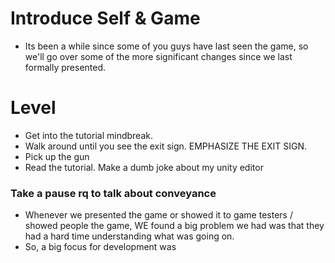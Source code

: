 
# Introduce Self & Game
- Its been a while since some of you guys have last seen the game, so we'll go over some of the more significant changes since we last formally presented.

# Level
- Get into the tutorial mindbreak.
- Walk around until you see the exit sign. EMPHASIZE THE EXIT SIGN.
- Pick up the gun
- Read the tutorial. Make a dumb joke about my unity editor

### Take a pause rq to talk about conveyance
- Whenever we presented the game or showed it to game testers / showed people the game, WE found a big problem we had was that they had a hard time understanding what was going on.
- So, a big focus for development was 
